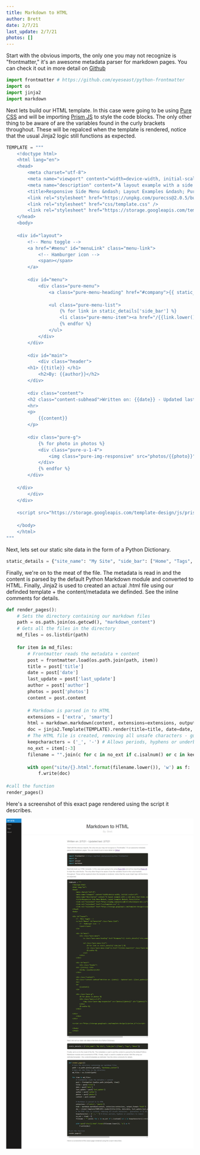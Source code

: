 ```yaml
---
title: Markdown to HTML
author: Brett
date: 2/7/21
last_update: 2/7/21
photos: []
---
```


Start with the obvious imports, the only one you may not recognize is "frontmatter," it's an awesome metadata parser for markdown pages. You can check it out in more detail on [Github](https://github.com/eyeseast/python-frontmatter)

```py
import frontmatter # https://github.com/eyeseast/python-frontmatter
import os
import jinja2
import markdown
```

Next lets build our HTML template. In this case were going to be using [Pure CSS](https://purecss.io/) and will be importing [Prism JS](https://prismjs.com/) to style the code blocks. The only other thing to be aware of are the variables found in the curly brackets throughout. These will be repalced when the template is rendered, notice that the usual Jinja2 logic still functions as expected. 

```py
TEMPLATE = """
    <!doctype html>
    <html lang="en">
    <head>
        <meta charset="utf-8">
        <meta name="viewport" content="width=device-width, initial-scale=1.0">
        <meta name="description" content="A layout example with a side menu that hides on mobile, just like the Pure website.">
        <title>Responsive Side Menu &ndash; Layout Examples &ndash; Pure</title>
        <link rel="stylesheet" href="https://unpkg.com/purecss@2.0.5/build/pure-min.css"/>
        <link rel="stylesheet" href="css/template.css" />
        <link rel="stylesheet" href="https://storage.googleapis.com/template-design/css/prism.css" />
    </head>
    <body>

    <div id="layout">
        <!-- Menu toggle -->
        <a href="#menu" id="menuLink" class="menu-link">
            <!-- Hamburger icon -->
            <span></span>
        </a>

        <div id="menu">
            <div class="pure-menu">
                <a class="pure-menu-heading" href="#company">{{ static_details['site_name'] }}</a>

                <ul class="pure-menu-list">
                    {% for link in static_details['side_bar'] %}
                    <li class="pure-menu-item"><a href="/{{link.lower()}}" class="pure-menu-link">{{link}}</a></li>
                    {% endfor %}
                </ul>
            </div>
        </div>

        <div id="main">
            <div class="header">
        <h1> {{title}} </h1>
            <h2>By: {{author}}</h2>
        </div>

        <div class="content">
        <h2 class="content-subhead">Written on: {{date}} - Updated last: {{last_update}}</h2>
        <hr>
        <p>
            {{content}}
        </p>

        <div class="pure-g">
            {% for photo in photos %}
            <div class="pure-u-1-4">
                <img class="pure-img-responsive" src="photos/{{photo}}" alt="{{photo}}">
            </div>
            {% endfor %}
        </div>

    </div>
        </div>
    </div>

    <script src="https://storage.googleapis.com/template-design/js/prism.js"></script>

    </body>
    </html>
"""
```

Next, lets set our static site data in the form of a Python Dictionary. 

```py
static_details = {"site_name": "My Site", "side_bar": ["Home", "Tags", "About"]}
```

Finally, we're on to the meat of the file. The metadata is read in and the content is parsed by the default Python Markdown module and converted to HTML. Finally, Jinja2 is used to created an actual .html file using our definded template + the content/metadata we definded. See the inline comments for details. 

```py
def render_pages():
    # Sets the directory containing our markdown files
    path = os.path.join(os.getcwd(), "markdown_content") 
    # Gets all the files in the directory
    md_files = os.listdir(path)

    for item in md_files:
        # Frontmatter reads the metadata + content
        post = frontmatter.load(os.path.join(path, item))
        title = post['title']
        date = post['date']
        last_update = post['last_update']
        author = post['author']
        photos = post['photos']
        content = post.content

        # Markdown is parsed in to HTML
        extensions = ['extra', 'smarty']
        html = markdown.markdown(content, extensions=extensions, output_format='html5')
        doc = jinja2.Template(TEMPLATE).render(title=title, date=date, last_update=last_update, author=author, content=html, static_details=static_details, photos=photos)
        # The HTML file is created, removing all unsafe characters - guarantees it'll be web ready
        keepcharacters = ('_', '-') # Allows periods, hyphens or underbars to remain
        no_ext = item[:-3]
        filename = "".join(c for c in no_ext if c.isalnum() or c in keepcharacters).rstrip()
        
        with open("site/{}.html".format(filename.lower()), 'w') as f:
            f.write(doc)

#call the function
render_pages()
```

Here's a screenshot of this exact page rendered using the script it describes. 

![screenshot](site_screenshot.png)
